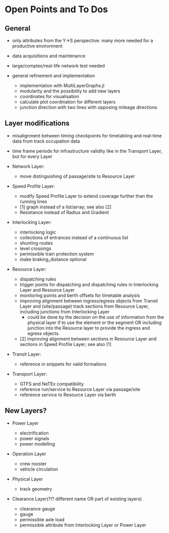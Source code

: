 # Open Points and To Dos

## General

* only attributes from the Y->S perspective: many more needed for a productive environment

* data acquisitions and maintenance

* large/complex/real-life network test needed

* general refinement and implementation
  * implementation with MultiLayerGraphs.jl
  * modularity and the possibility to add new layers
  * coordinates for visualisation
  * calculate plot coordination for different layers
  * junction direction with two lines with opposing mileage directions


## Layer modifications

* misalignment between timing checkpoints for timetabling and real-time data from track occupation data

* time frame periods for infrastructure validity like in the Transport Layer, but for every Layer

* Network Layer:
  * move distinguishing of passage/site to Resource Layer

* Speed Profile Layer:
  * modify Speed Profile Layer to extend coverage further than the running lines
  * [1] graph instead of a list/array; see also [2]
  * Resistance instead of Radius and Gradient

* Interlocking Layer:
  * interlocking logic
  * collections of entrances instead of a continuous list
  * shunting routes
  * level crossings
  * permissible train protection system
  * make braking_distance optional

* Resource Layer:
  * dispatching rules
  * trigger points for dispatching and dispatching rules in Interlocking Layer and Resource Layer
  * monitoring points and berth offsets for timetable analysis
  * improving alignment between ingress/egress objects from Transit Layer and (site/passage) track sections from Resource Layer, including junctions from Interlocking Layer
    * could be done by the decision on the use of information from the physical layer if to use the element or the segment OR including junction into the Resource layer to provide the ingress and egress objects.
  * [2] improving alignment between sections in Resource Layer and sections in Speed Profile Layer; see also [1]

* Transit Layer:
  * reference in snippets for valid formations

* Transport Layer:
  * GTFS and NeTEx compatibility
  * reference run/service to Resource Layer via passage/site
  * reference service to Resource Layer via berth


## New Layers?

* Power Layer
  * electrification
  * power signals
  * power modelling

* Operation Layer
  * crew rooster
  * vehicle circulation

* Physical Layer
  * track geometry

* Clearance Layer(?!? different name OR part of existing layers) 
  * clearance gauge
  * gauge
  * permissible axle load
  * permissible attribute from Interlocking Layer or Power Layer
